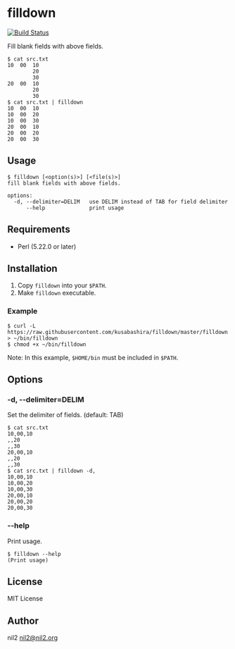 filldown
========

[![Build Status](https://travis-ci.org/kusabashira/filldown.svg?branch=master)](https://travis-ci.org/kusabashira/filldown)

Fill blank fields with above fields.

```
$ cat src.txt
10	00	10
		20
		30
20	00	10
		20
		30
$ cat src.txt | filldown
10	00	10
10	00	20
10	00	30
20	00	10
20	00	20
20	00	30
```

Usage
-----

```
$ filldown [<option(s)>] [<file(s)>]
fill blank fields with above fields.

options:
  -d, --delimiter=DELIM   use DELIM instead of TAB for field delimiter
      --help              print usage
```

Requirements
------------

- Perl (5.22.0 or later)

Installation
------------

1. Copy `filldown` into your `$PATH`.
2. Make `filldown` executable.

### Example

```
$ curl -L https://raw.githubusercontent.com/kusabashira/filldown/master/filldown > ~/bin/filldown
$ chmod +x ~/bin/filldown
```

Note: In this example, `$HOME/bin` must be included in `$PATH`.

Options
-------

### -d, --delimiter=DELIM

Set the delimiter of fields. (default: TAB)

```
$ cat src.txt
10,00,10
,,20
,,30
20,00,10
,,20
,,30
$ cat src.txt | filldown -d,
10,00,10
10,00,20
10,00,30
20,00,10
20,00,20
20,00,30
```

### --help

Print usage.

```
$ filldown --help
(Print usage)
```

License
-------

MIT License

Author
------

nil2 <nil2@nil2.org>
